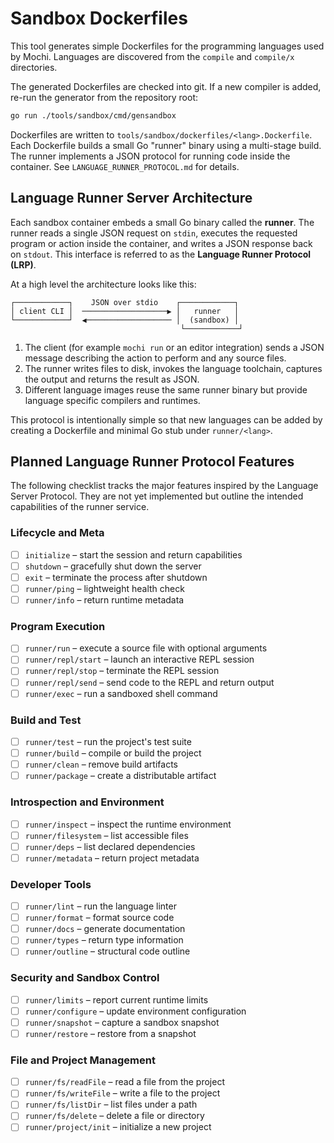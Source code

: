 # Sandbox Dockerfiles

This tool generates simple Dockerfiles for the programming languages used by Mochi.
Languages are discovered from the `compile` and `compile/x` directories.

The generated Dockerfiles are checked into git. If a new compiler is added,
re-run the generator from the repository root:

```bash
go run ./tools/sandbox/cmd/gensandbox
```

Dockerfiles are written to `tools/sandbox/dockerfiles/<lang>.Dockerfile`.
Each Dockerfile builds a small Go "runner" binary using a multi-stage build.
The runner implements a JSON protocol for running code inside the container.
See `LANGUAGE_RUNNER_PROTOCOL.md` for details.

## Language Runner Server Architecture

Each sandbox container embeds a small Go binary called the **runner**. The
runner reads a single JSON request on `stdin`, executes the requested program or
action inside the container, and writes a JSON response back on `stdout`. This
interface is referred to as the **Language Runner Protocol (LRP)**.

At a high level the architecture looks like this:

```
┌────────────┐    JSON over stdio    ┌────────────┐
│ client CLI │  ───────────────────▶ │   runner   │
└────────────┘  ◀─────────────────── │  (sandbox) │
                                      └────────────┘
```

1. The client (for example `mochi run` or an editor integration) sends a JSON
   message describing the action to perform and any source files.
2. The runner writes files to disk, invokes the language toolchain, captures the
   output and returns the result as JSON.
3. Different language images reuse the same runner binary but provide language
   specific compilers and runtimes.

This protocol is intentionally simple so that new languages can be added by
creating a Dockerfile and minimal Go stub under `runner/<lang>`.

## Planned Language Runner Protocol Features

The following checklist tracks the major features inspired by the Language
Server Protocol. They are not yet implemented but outline the intended
capabilities of the runner service.

### Lifecycle and Meta

* [ ] `initialize` – start the session and return capabilities
* [ ] `shutdown` – gracefully shut down the server
* [ ] `exit` – terminate the process after shutdown
* [ ] `runner/ping` – lightweight health check
* [ ] `runner/info` – return runtime metadata

### Program Execution

* [ ] `runner/run` – execute a source file with optional arguments
* [ ] `runner/repl/start` – launch an interactive REPL session
* [ ] `runner/repl/stop` – terminate the REPL session
* [ ] `runner/repl/send` – send code to the REPL and return output
* [ ] `runner/exec` – run a sandboxed shell command

### Build and Test

* [ ] `runner/test` – run the project's test suite
* [ ] `runner/build` – compile or build the project
* [ ] `runner/clean` – remove build artifacts
* [ ] `runner/package` – create a distributable artifact

### Introspection and Environment

* [ ] `runner/inspect` – inspect the runtime environment
* [ ] `runner/filesystem` – list accessible files
* [ ] `runner/deps` – list declared dependencies
* [ ] `runner/metadata` – return project metadata

### Developer Tools

* [ ] `runner/lint` – run the language linter
* [ ] `runner/format` – format source code
* [ ] `runner/docs` – generate documentation
* [ ] `runner/types` – return type information
* [ ] `runner/outline` – structural code outline

### Security and Sandbox Control

* [ ] `runner/limits` – report current runtime limits
* [ ] `runner/configure` – update environment configuration
* [ ] `runner/snapshot` – capture a sandbox snapshot
* [ ] `runner/restore` – restore from a snapshot

### File and Project Management

* [ ] `runner/fs/readFile` – read a file from the project
* [ ] `runner/fs/writeFile` – write a file to the project
* [ ] `runner/fs/listDir` – list files under a path
* [ ] `runner/fs/delete` – delete a file or directory
* [ ] `runner/project/init` – initialize a new project
